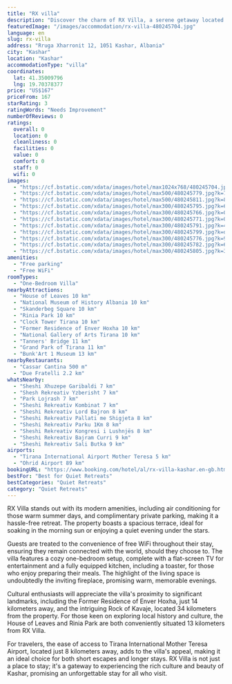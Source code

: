 ```yaml
---
title: "RX villa"
description: "Discover the charm of RX Villa, a serene getaway located in the heart of Kashar, just a stone's throw away from the vibrant Skanderbeg Square."
featuredImage: "/images/accommodation/rx-villa-480245704.jpg"
language: en
slug: rx-villa
address: "Rruga Xharronit 12, 1051 Kashar, Albania"
city: "Kashar"
location: "Kashar"
accommodationType: "villa"
coordinates:
  lat: 41.35009796
  lng: 19.70378377
price: "US$167"
priceFrom: 167
starRating: 3
ratingWords: "Needs Improvement"
numberOfReviews: 0
ratings:
  overall: 0
  location: 0
  cleanliness: 0
  facilities: 0
  value: 0
  comfort: 0
  staff: 0
  wifi: 0
images:
  - "https://cf.bstatic.com/xdata/images/hotel/max1024x768/480245704.jpg?k=f878a7b097fb061ec7772804c142b9f48de26dff69e1801131bf61789ae0fc11&o=&hp=1"
  - "https://cf.bstatic.com/xdata/images/hotel/max500/480245779.jpg?k=762f874f9f1ccf0015b160a8cd59fb08b8388c2e0376bb87f7d46b492fb6925e&o=&hp=1"
  - "https://cf.bstatic.com/xdata/images/hotel/max500/480245811.jpg?k=8e0ce4ca24bf4cf6d12fc846ff173a9f612fac95a1ba1f75022b75c2d74793db&o=&hp=1"
  - "https://cf.bstatic.com/xdata/images/hotel/max300/480245795.jpg?k=6527b979f5ca683ccf64254c3b24507d44fdc7219b6c084a0282423755bc0304&o=&hp=1"
  - "https://cf.bstatic.com/xdata/images/hotel/max300/480245766.jpg?k=0232b31f07ce94dd89a888e1b06b168926f1bedb574ead89622f60a875fceb06&o=&hp=1"
  - "https://cf.bstatic.com/xdata/images/hotel/max300/480245771.jpg?k=0956583cbfce53af0515583bf79f3e2fb966be27ca30d689f03a5c66471fe491&o=&hp=1"
  - "https://cf.bstatic.com/xdata/images/hotel/max300/480245791.jpg?k=4495c75dd9f596faab7501b905786aa3fe83e2347ee9ffe89d8fa98539999d21&o=&hp=1"
  - "https://cf.bstatic.com/xdata/images/hotel/max300/480245799.jpg?k=d13909852ad36770055b99a4f0914db21f43b7be6a332cba80fafec0c58aab54&o=&hp=1"
  - "https://cf.bstatic.com/xdata/images/hotel/max300/480245776.jpg?k=9796dec59ec0c739a041e5f74d9d75e33b73bb62c30c848e25df7881ce563f43&o=&hp=1"
  - "https://cf.bstatic.com/xdata/images/hotel/max300/480245782.jpg?k=6bd3a45438c80504feb426720722dd12ed748cdd805525c12237640d15912d61&o=&hp=1"
  - "https://cf.bstatic.com/xdata/images/hotel/max300/480245805.jpg?k=3ec5221182e9459fa07bc7aec9656278e93245c97985cd2cad9c283d40828b55&o=&hp=1"
amenities:
  - "Free parking"
  - "Free WiFi"
roomTypes:
  - "One-Bedroom Villa"
nearbyAttractions:
  - "House of Leaves 10 km"
  - "National Museum of History Albania 10 km"
  - "Skanderbeg Square 10 km"
  - "Rinia Park 10 km"
  - "Clock Tower Tirana 10 km"
  - "Former Residence of Enver Hoxha 10 km"
  - "National Gallery of Arts Tirana 10 km"
  - "Tanners' Bridge 11 km"
  - "Grand Park of Tirana 11 km"
  - "Bunk'Art 1 Museum 13 km"
nearbyRestaurants:
  - "Cassar Cantina 500 m"
  - "Due Fratelli 2.2 km"
whatsNearby:
  - "Sheshi Xhuzepe Garibaldi 7 km"
  - "Shesh Rekreativ Yzberisht 7 km"
  - "Park Lojrash 7 km"
  - "Sheshi Rekreativ Kombinat 7 km"
  - "Sheshi Rekreativ Lord Bajron 8 km"
  - "Sheshi Rekreativ Pallati me Shigjeta 8 km"
  - "Sheshi Rekreativ Parku 1Km 8 km"
  - "Sheshi Rekreativ Kongresi i Lushnjës 8 km"
  - "Sheshi Rekreativ Bajram Curri 9 km"
  - "Sheshi Rekreativ Sali Butka 9 km"
airports:
  - "Tirana International Airport Mother Teresa 5 km"
  - "Ohrid Airport 89 km"
bookingURL: "https://www.booking.com/hotel/al/rx-villa-kashar.en-gb.html?aid=8035640"
bestFor: "Best for Quiet Retreats"
bestCategories: "Quiet Retreats"
category: "Quiet Retreats"
---
```


RX Villa stands out with its modern amenities, including air conditioning for those warm summer days, and complimentary private parking, making it a hassle-free retreat. The property boasts a spacious terrace, ideal for soaking in the morning sun or enjoying a quiet evening under the stars.

Guests are treated to the convenience of free WiFi throughout their stay, ensuring they remain connected with the world, should they choose to. The villa features a cozy one-bedroom setup, complete with a flat-screen TV for entertainment and a fully equipped kitchen, including a toaster, for those who enjoy preparing their meals. The highlight of the living space is undoubtedly the inviting fireplace, promising warm, memorable evenings.

Cultural enthusiasts will appreciate the villa's proximity to significant landmarks, including the Former Residence of Enver Hoxha, just 14 kilometers away, and the intriguing Rock of Kavaje, located 34 kilometers from the property. For those keen on exploring local history and culture, the House of Leaves and Rinia Park are both conveniently situated 13 kilometers from RX Villa.

For travelers, the ease of access to Tirana International Mother Teresa Airport, located just 8 kilometers away, adds to the villa's appeal, making it an ideal choice for both short escapes and longer stays. RX Villa is not just a place to stay; it's a gateway to experiencing the rich culture and beauty of Kashar, promising an unforgettable stay for all who visit.